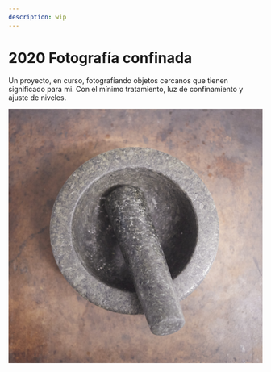 ```yaml
---
description: wip
---
```


# 2020 Fotografía confinada

Un proyecto, en curso, fotografíando objetos cercanos que tienen significado para mi. Con el mínimo tratamiento, luz de confinamiento y ajuste de niveles.

![](../.gitbook/assets/_mg_4894.jpg)

